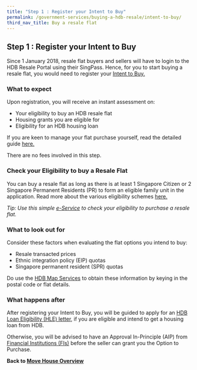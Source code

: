 ```yaml
---
title: "Step 1 : Register your Intent to Buy"
permalink: /government-services/buying-a-hdb-resale/intent-to-buy/
third_nav_title: Buy a resale flat
---
```


## Step 1 : Register your Intent to Buy 

Since 1 January 2018, resale flat buyers and sellers will have to login to the HDB Resale Portal using their SingPass. Hence, for you to start buying a resale flat, you would need to register your <a href="https://services2.hdb.gov.sg/webapp/BB31AWDashboardWeb/BB31PLogin.jsp" target="_blank">Intent to Buy.</a>


### What to expect 

Upon registration, you will receive an instant assessment on:

- Your eligibility to buy an HDB resale flat 
- Housing grants you are eligible for
- Eligibility for an HDB housing loan

If you are keen to manage your flat purchase yourself, read the detailed guide <a href="https://www.hdb.gov.sg/cs/infoweb/residential/buying-a-flat/resale/ways-to-buy" target="_blank">here.</a>

There are no fees involved in this step.


### Check your Eligibility to buy a Resale Flat

You can buy a resale flat as long as there is at least 1 Singapore Citizen or 2 Singapore Permanent Residents (PR) to form an eligible family unit in the application. Read more about the various eligibility schemes <a href="https://www.hdb.gov.sg/cs/infoweb/residential/buying-a-flat/resale/eligibility-" target="_blank">here.</a>

*Tip: Use this simple <a href="https://services2.hdb.gov.sg/webapp/BP13EligCheck/BP13SHome?strSystem=CHECK" target="_blank">e-Service</a> to check your eligibility to purchase a resale flat.*


### What to look out for

Consider these factors when evaluating the flat options you intend to buy:

- Resale transacted prices
- Ethnic integration policy (EIP) quotas
- Singapore permanent resident (SPR) quotas 

Do use the <a href="https://services2.hdb.gov.sg/web/fi10/emap.html" target="_blank">HDB Map Services</a> to obtain these information by keying in the postal code or flat details.


### What happens after

After registering your Intent to Buy, you will be guided to apply for an <a href="https://services2.hdb.gov.sg/webapp/BP27MaxLoan/BP27PMax1.jsp" target="_blank">HDB Loan Eligibility (HLE) letter</a>, if you are eligible and intend to get a housing loan from HDB. 

Otherwise, you will be advised to have an Approval In-Principle (AIP) from <a href="https://hdb.gov.sg/cs/infoweb/residential/financing-a-flat-purchase/housing-loan-from-banks" target="_blank">Financial Institutions (FIs)</a> before the seller can grant you the Option to Purchase.

**Back to [Move House Overview](/government-services/move-house/overview/)**